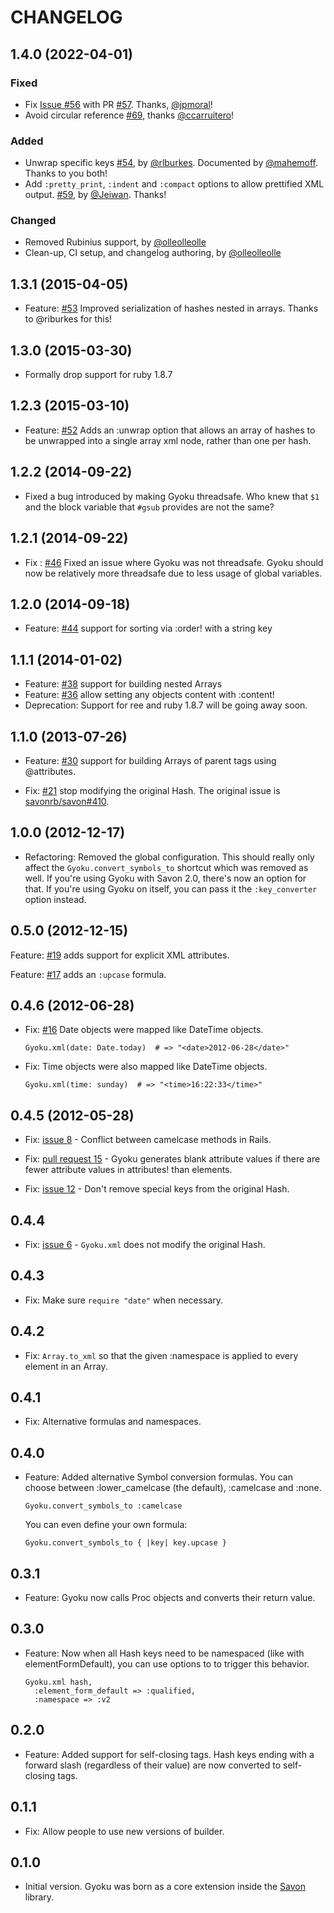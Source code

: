 # CHANGELOG

## 1.4.0 (2022-04-01)

### Fixed

- Fix [Issue #56](https://github.com/savonrb/gyoku/issue/56) with PR [#57](https://github.com/savonrb/gyoku/pull/57). Thanks, [@jpmoral]!
- Avoid circular reference [#69](https://github.com/savonrb/gyoku/pull/69), thanks [@ccarruitero]!

### Added

- Unwrap specific keys [#54](https://github.com/savonrb/gyoku/pull/54), by [@rlburkes]. Documented by [@mahemoff]. Thanks to you both!
- Add `:pretty_print`, `:indent` and `:compact` options to allow prettified XML output. [#59](https://github.com/savonrb/gyoku/pull/59), by [@Jeiwan]. Thanks!

### Changed

- Removed Rubinius support, by [@olleolleolle]
- Clean-up, CI setup, and changelog authoring, by [@olleolleolle]

[@jpmoral]: https://github.com/jpmoral
[@ccarruitero]: https://github.com/ccarruitero
[@rlburkes]: https://github.com/rlburkes
[@mahemoff]: https://github.com/mahemoff
[@Jeiwan]: https://github.com/Jeiwan
[@olleolleolle]: https://github.com/olleolleolle

## 1.3.1 (2015-04-05)

* Feature: [#53](https://github.com/savonrb/gyoku/pull/53) Improved serialization of hashes nested in arrays. Thanks to @riburkes for this!

## 1.3.0 (2015-03-30)

* Formally drop support for ruby 1.8.7

## 1.2.3 (2015-03-10)

* Feature: [#52](https://github.com/savonrb/gyoku/pull/52) Adds an :unwrap option that allows an array of hashes to be unwrapped into a single array xml node, rather than one per hash.

## 1.2.2 (2014-09-22)

* Fixed a bug introduced by making Gyoku threadsafe. Who knew that `$1` and the block variable that `#gsub` provides are not the same?

## 1.2.1 (2014-09-22)

* Fix : [#46](https://github.com/savonrb/gyoku/pull/46) Fixed an issue where Gyoku was not threadsafe. Gyoku should now be relatively more threadsafe due to less usage of global variables.

## 1.2.0 (2014-09-18)

* Feature: [#44](https://github.com/savonrb/gyoku/pull/44) support for sorting via :order! with a string key

## 1.1.1 (2014-01-02)

* Feature: [#38](https://github.com/savonrb/gyoku/pull/38) support for building nested Arrays
* Feature: [#36](https://github.com/savonrb/gyoku/pull/36) allow setting any objects content with :content!
* Deprecation:  Support for ree and ruby 1.8.7 will be going away soon.

## 1.1.0 (2013-07-26)

* Feature: [#30](https://github.com/savonrb/gyoku/pull/30) support for building Arrays
  of parent tags using @attributes.

* Fix: [#21](https://github.com/savonrb/gyoku/pull/21) stop modifying the original Hash.
  The original issue is [savonrb/savon#410](https://github.com/savonrb/savon/issues/410).

## 1.0.0 (2012-12-17)

* Refactoring: Removed the global configuration. This should really only affect the
  `Gyoku.convert_symbols_to` shortcut which was removed as well. If you're using Gyoku
  with Savon 2.0, there's now an option for that. If you're using Gyoku on itself,
  you can pass it the `:key_converter` option instead.

## 0.5.0 (2012-12-15)

Feature: [#19](https://github.com/savonrb/gyoku/pull/19) adds support for explicit XML attributes.

Feature: [#17](https://github.com/savonrb/gyoku/pull/17) adds an `:upcase` formula.

## 0.4.6 (2012-06-28)

* Fix: [#16](https://github.com/rubiii/gyoku/issues/16) Date objects were mapped like DateTime objects.

      Gyoku.xml(date: Date.today)  # => "<date>2012-06-28</date>"

* Fix: Time objects were also mapped like DateTime objects.

      Gyoku.xml(time: sunday)  # => "<time>16:22:33</time>"

## 0.4.5 (2012-05-28)

* Fix: [issue 8](https://github.com/rubiii/gyoku/issues/8) -
  Conflict between camelcase methods in Rails.

* Fix: [pull request 15](https://github.com/rubiii/gyoku/pull/15) -
  Gyoku generates blank attribute values if there are fewer attribute
  values in attributes! than elements.

* Fix: [issue 12](https://github.com/rubiii/gyoku/issues/12) -
  Don't remove special keys from the original Hash.

## 0.4.4

* Fix: [issue 6](https://github.com/rubiii/gyoku/issues/6) -
  `Gyoku.xml` does not modify the original Hash.

## 0.4.3

* Fix: Make sure `require "date"` when necessary.

## 0.4.2

* Fix: `Array.to_xml` so that the given :namespace is applied to every element
  in an Array.

## 0.4.1

* Fix: Alternative formulas and namespaces.

## 0.4.0

* Feature: Added alternative Symbol conversion formulas. You can choose between
  :lower_camelcase (the default), :camelcase and :none.

      Gyoku.convert_symbols_to :camelcase

  You can even define your own formula:

      Gyoku.convert_symbols_to { |key| key.upcase }

## 0.3.1

* Feature: Gyoku now calls Proc objects and converts their return value.

## 0.3.0

* Feature: Now when all Hash keys need to be namespaced (like with
  elementFormDefault), you can use options to to trigger this behavior.

      Gyoku.xml hash,
        :element_form_default => :qualified,
        :namespace => :v2

## 0.2.0

* Feature: Added support for self-closing tags. Hash keys ending with a forward
  slash (regardless of their value) are now converted to self-closing tags.

## 0.1.1

* Fix: Allow people to use new versions of builder.

## 0.1.0

* Initial version. Gyoku was born as a core extension inside the
  [Savon](http://rubygems.org/gems/savon) library.
